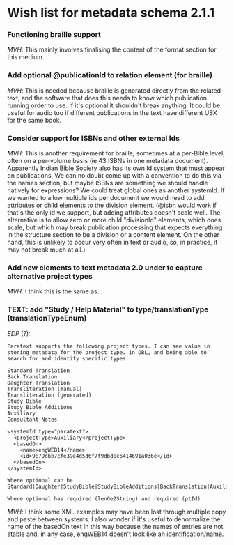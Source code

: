 # Wish list for metadata schema 2.1.1

### Functioning braille support

*MVH*: This mainly involves finalising the content of the format section for this medium.

### Add optional @publicationId to relation element (for braille)

*MVH*: This is needed because braille is generated directly from the related text, and the software that does this needs to know which publication running order to use. If it's optional it shouldn't break anything. It could be useful for audio too if different publications in the text have different USX for the same book.

### Consider support for ISBNs and other external Ids

*MVH*: This is another requirement for braille, sometimes at a per-Bible level, often on a per-volume basis (ie 43 ISBNs in one metadata document). Apparently Indian Bible Society also has its own Id system that must appear on publications. We can no doubt come up with a convention to do this via the names section, but maybe ISBNs are something we should handle natively for expressions? We could treat global ones as another systemId. If we wanted to allow multiple ids per document we would need to add attributes or child elements to the division element. (@isbn would work if that's the only id we support, but adding attributes doesn't scale well. The alternative is to allow zero or more child "divisionId" elements, which does scale, but which may break publication processing that expects everything in the structure section to be a division or a content element. On the other hand, this is unlikely to occur very often in text or audio, so, in practice, it may not break much at all.)

### Add new elements to text metadata 2.0 under to capture alternative project types

*MVH*: I think this is the same as...

### TEXT: add "Study / Help Material" to type/translationType (translationTypeEnum)

*EDP* (?):
```
Paratext supports the following project types. I can see value in storing metadata for the project type. in DBL, and being able to search for and identify specific types.

Standard Translation
Back Translation
Daughter Translation
Transliteration (manual)
Transliteration (generated)
Study Bible
Study Bible Additions
Auxiliary
Consultant Notes

<systemId type="paratext">
  <projectType>Auxiliary</projectType>
  <basedOn>
    <name>engWEB14</name>
    <id>9879dbb7cfe39e4d5d6f7f9dbd0c6414691a036e</id>
  </basedOn>
</systemId>

Where optional can be Standard|Daughter|StudyBible|StudyBibleAdditions|BackTranslation|Auxiliary|TransliterationManual|TransliterationWithEncoder|ConsultantNotes|GlobalConsultantNotes|GlobalAnthropologyNotes

Where optional has required (lenGe2String) and required (ptId)
```
*MVH*: I think some XML examples may have been lost through multiple copy and paste between systems. I also wonder if it's useful to denormalize the name of the basedOn text in this way because the names of entries are not stable and, in any case, engWEB14 doesn't look like an identification/name.
